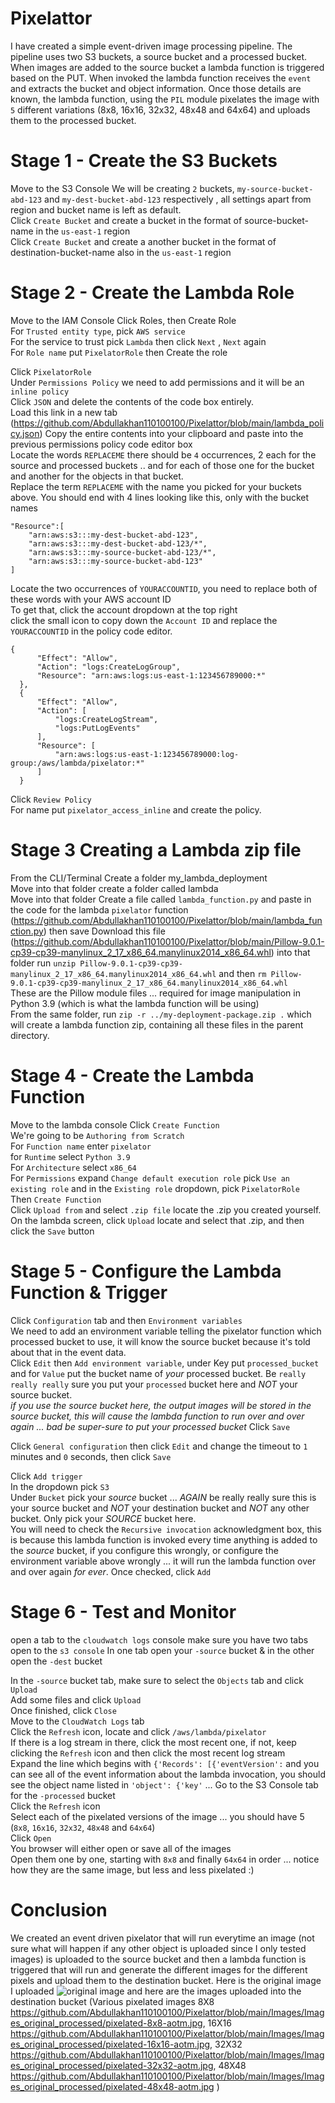 # Pixelattor

I have created a simple event-driven image processing pipeline. The pipeline uses two S3 buckets, a source bucket and a processed bucket. When images are added to the source bucket a lambda function is triggered based on the PUT.  When invoked the lambda function receives the `event` and extracts the bucket and object information. Once those details are known, the lambda function, using the `PIL` module pixelates the image with `5` different variations (8x8, 16x16, 32x32, 48x48 and 64x64) and uploads them to the processed bucket.

# Stage 1 - Create the S3 Buckets

Move to the S3 Console
We will be creating `2` buckets, `my-source-bucket-abd-123`   and `my-dest-bucket-abd-123` respectively , all settings apart from region and bucket name is left as default.  
Click `Create Bucket` and create a bucket in the format of source-bucket-name in the `us-east-1` region  
Click `Create Bucket` and create a another bucket in the format of destination-bucket-name also in the `us-east-1` region  

# Stage 2 - Create the Lambda Role

Move to the IAM Console 
Click Roles, then Create Role  
For `Trusted entity type`, pick `AWS service`  
For the service to trust pick `Lambda`  then click `Next` , `Next` again  
For `Role name` put `PixelatorRole`  then Create the role  

Click `PixelatorRole`  
Under `Permissions Policy` we need to add permissions and it will be an `inline policy`  
Click `JSON`  and delete the contents of the code box entirely.  
Load this link in a new tab (https://github.com/Abdullakhan110100100/Pixelattor/blob/main/lambda_policy.json) 
Copy the entire contents into your clipboard and paste into the previous permissions policy code editor box  
Locate the words `REPLACEME` there should be `4` occurrences, 2 each for the source and processed buckets .. and for each of those one for the bucket and another for the objects in that bucket.  
Replace the term `REPLACEME` with the name you picked for your buckets above.
You should end with 4 lines looking like this, only with the bucket names  

```
"Resource":[
	"arn:aws:s3:::my-dest-bucket-abd-123",
	"arn:aws:s3:::my-dest-bucket-abd-123/*",
	"arn:aws:s3:::my-source-bucket-abd-123/*",
	"arn:aws:s3:::my-source-bucket-abd-123"
]
```

Locate the two occurrences of `YOURACCOUNTID`, you need to replace both of these words with your AWS account ID  
To get that, click the account dropdown at the top right   
click the small icon to copy down the `Account ID` and replace the `YOURACCOUNTID` in the policy code editor. 

```
{
	  "Effect": "Allow",
	  "Action": "logs:CreateLogGroup",
	  "Resource": "arn:aws:logs:us-east-1:123456789000:*"
  },
  {
	  "Effect": "Allow",
	  "Action": [
		  "logs:CreateLogStream",
		  "logs:PutLogEvents"
	  ],
	  "Resource": [
		  "arn:aws:logs:us-east-1:123456789000:log-group:/aws/lambda/pixelator:*"
	  ]
  }
```

Click `Review Policy`  
For name put `pixelator_access_inline`  and create the policy.  

# Stage 3 Creating a Lambda zip file

From the CLI/Terminal
Create a folder my_lambda_deployment  
Move into that folder
create a folder called lambda  
Move into that folder
Create a file called `lambda_function.py` and paste in the code for the lambda `pixelator` function (https://github.com/Abdullakhan110100100/Pixelattor/blob/main/lambda_function.py) then save 
Download this file (https://github.com/Abdullakhan110100100/Pixelattor/blob/main/Pillow-9.0.1-cp39-cp39-manylinux_2_17_x86_64.manylinux2014_x86_64.whl) into that folder 
run `unzip Pillow-9.0.1-cp39-cp39-manylinux_2_17_x86_64.manylinux2014_x86_64.whl` and then `rm Pillow-9.0.1-cp39-cp39-manylinux_2_17_x86_64.manylinux2014_x86_64.whl`  
These are the Pillow module files ... required for image manipulation in Python 3.9 (which is what the lambda function will be using)  
From the same folder, run `zip -r ../my-deployment-package.zip .` which will create a lambda function zip, containing all these files in the parent directory.  


# Stage 4 - Create the Lambda Function

Move to the lambda console 
Click `Create Function`  
We're going to be `Authoring from Scratch`  
For `Function name` enter `pixelator`  
for `Runtime` select `Python 3.9`  
For `Architecture` select `x86_64`  
For `Permissions` expand `Change default execution role` pick `Use an existing role` and in the `Existing role` dropdown, pick `PixelatorRole`  
Then `Create Function`  
Click `Upload from` and select `.zip file`
locate the .zip you created yourself.
On the lambda screen, click `Upload` locate and select that .zip, and then click the `Save` button  



# Stage 5 - Configure the Lambda Function & Trigger

Click `Configuration` tab and then `Environment variables`  
We need to add an environment variable telling the pixelator function which processed bucket to use, it will know the source bucket because it's told about that in the event data.  
Click `Edit` then `Add environment variable`, under Key put `processed_bucket` and for `Value` put the bucket name of *your* processed bucket. 
Be `really really really` sure you put your `processed` bucket here and *NOT* your source bucket.  
*if you use the source bucket here, the output images will be stored in the source bucket, this will cause the lambda function to run over and over again ... bad*
*be super-sure to put your processed bucket*
Click `Save`  

Click `General configuration` then click `Edit` and change the timeout to `1` minutes and `0` seconds, then click `Save`  

Click `Add trigger`  
In the dropdown pick `S3`  
Under `Bucket` pick your *source* bucket ... *AGAIN* be really really sure this is your source bucket and *NOT* your destination bucket and *NOT* any other bucket. Only pick your *SOURCE* bucket here.  
You will need to check the `Recursive invocation` acknowledgment box, this is because this lambda function is invoked every time anything is added to the *source* bucket, if you configure this wrongly, or configure the environment variable above wrongly ... it will run the lambda function over and over again *for ever*. 
Once checked, click `Add`  

# Stage 6 - Test and Monitor

open a tab to the `cloudwatch logs` console 
make sure you have two tabs open to the `s3 console` 
In one tab open your `-source` bucket & in the other open the `-dest` bucket  

In the `-source` bucket tab, make sure to select the `Objects` tab and click `Upload`  
Add some files and click `Upload`  
Once finished, click `Close`  
Move to the `CloudWatch Logs` tab  
Click the `Refresh` icon, locate and click `/aws/lambda/pixelator`  
If there is a log stream in there, click the most recent one, if not, keep clicking the `Refresh` icon and then click the most recent log stream  
Expand the line which begins with `{'Records': [{'eventVersion':` and you can see all of the event information about the lambda invocation, you should see the object name listed in `'object': {'key'` ...
Go to the S3 Console tab for the `-processed` bucket  
Click the `Refresh` icon  
Select each of the pixelated versions of the image ... you should have 5 (`8x8`, `16x16`, `32x32`, `48x48` and `64x64`)  
Click `Open`  
You browser will either open or save all of the images  
Open them one by one, starting with `8x8` and finally `64x64` in order ... notice how they are the same image, but less and less pixelated :)  


# Conclusion
We created an event driven pixelator that will run everytime an image (not sure what will happen if any other object is uploaded since I only tested images) is uploaded to the source bucket and then a lambda function is triggered that will run and generate the different images for the different pixels and upload them to the destination bucket. Here is the original image I uploaded ![original image]((https://github.com/Abdullakhan110100100/Pixelattor/blob/main/Images/Images_original_processed/original.jpg)) and here are the images uploaded into the destination bucket (Various pixelated images 8X8 https://github.com/Abdullakhan110100100/Pixelattor/blob/main/Images/Images_original_processed/pixelated-8x8-aotm.jpg,  16X16 https://github.com/Abdullakhan110100100/Pixelattor/blob/main/Images/Images_original_processed/pixelated-16x16-aotm.jpg, 32X32 https://github.com/Abdullakhan110100100/Pixelattor/blob/main/Images/Images_original_processed/pixelated-32x32-aotm.jpg, 48X48 https://github.com/Abdullakhan110100100/Pixelattor/blob/main/Images/Images_original_processed/pixelated-48x48-aotm.jpg ) 


